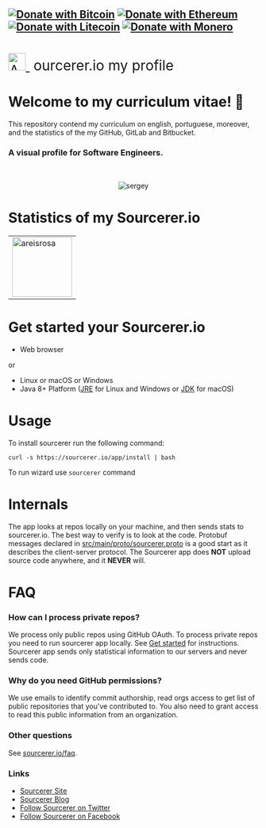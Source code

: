   [![Donate with Bitcoin](https://en.cryptobadges.io/badge/micro/1MP7teHXCtZWYyAfD2q9ADAqLVUmACVjWU)](https://en.cryptobadges.io/donate/1MP7teHXCtZWYyAfD2q9ADAqLVUmACVjWU) [![Donate with Ethereum](https://en.cryptobadges.io/badge/micro/0xe54f3f6937b6f2a89863e51c7da88fee5e491b7d)](https://en.cryptobadges.io/donate/0xe54f3f6937b6f2a89863e51c7da88fee5e491b7d) [![Donate with Litecoin](https://en.cryptobadges.io/badge/micro/LX99xASdE2QLDg3jD6nmSf8sL3TyrxWjPF)](https://en.cryptobadges.io/donate/LX99xASdE2QLDg3jD6nmSf8sL3TyrxWjPF) [![Donate with Monero](https://en.cryptobadges.io/badge/micro/4929kMcgTmcfGgNQg4b6ExV7ywpd8wdmPP3byuJEALMvAX8mushD39jPhFELVkayX5Ai5jUqVCN2eJi7soAtCK6iVpibYK8)](https://en.cryptobadges.io/donate/4929kMcgTmcfGgNQg4b6ExV7ywpd8wdmPP3byuJEALMvAX8mushD39jPhFELVkayX5Ai5jUqVCN2eJi7soAtCK6iVpibYK8)
------

<h1 style="font-weight:normal">
  <a href="https://sourcerer.io/areisrosa">
    <img src=https://user-images.githubusercontent.com/20287615/34189346-d426d4c2-e4ef-11e7-9da4-cc76a1ed111d.png alt="AReis" width=35>
  </a>
  &nbsp;ourcerer.io my profile&nbsp;
</h1>

Welcome to my curriculum vitae! :sparkling_heart:
=================================================
This repository contend my curriculum on english, portuguese, moreover, and the statistics of the my GitHub, GitLab and Bitbucket.

### A visual profile for Software Engineers.
<br>

<p align="center">
  <img alt="sergey" src="https://user-images.githubusercontent.com/20287615/47371068-c70f5a00-d6ef-11e8-8988-dcdca71bf83c.gif">
</p>

Statistics of my Sourcerer.io
=============================

<center>
  <table>
    <tr>
      <td><a href="https://sourcerer.io/areisrosa"><img width="120" alt="areisrosa" src="https://user-images.githubusercontent.com/20287615/42243607-c7f6c40c-7ec6-11e8-9f8e-d4450d1d92d1.png"></a></td>
    </tr>
  </table>
</center>

Get started your Sourcerer.io
=============================

* Web browser

or

* Linux or macOS or Windows
* Java 8+ Platform ([JRE](http://www.oracle.com/technetwork/java/javase/downloads/jre8-downloads-2133155.html) for Linux and Windows or [JDK](http://www.oracle.com/technetwork/java/javase/downloads/jdk8-downloads-2133151.html) for macOS)

Usage
=====

To install sourcerer run the following command:

```
curl -s https://sourcerer.io/app/install | bash
```

To run wizard use `sourcerer` command

Internals
=========

The app looks at repos locally on your machine, and then sends stats to sourcerer.io. The best way to verify is to look at the code. Protobuf messages declared in [src/main/proto/sourcerer.proto](https://github.com/sourcerer-io/sourcerer-app/blob/develop/src/main/proto/sourcerer.proto) is a good start as it describes the client-server protocol.
The Sourcerer app does **NOT** upload source code anywhere, and it **NEVER** will.

FAQ
===

### How can I process private repos?

We process only public repos using GitHub OAuth. To process private repos you need to run sourcerer app locally. See [Get started](#get-started) for instructions. Sourcerer app sends only statistical information to our servers and never sends code.

### Why do you need GitHub permissions?

We use emails to identify commit authorship, read orgs access to get list of public repositories that you've contributed to. You also need to grant access to read this public information from an organization.

### Other questions

See [sourcerer.io/faq](https://sourcerer.io/faq).

### Links

* [Sourcerer Site](https://sourcerer.io/)
* [Sourcerer Blog](https://blog.sourcerer.io)
* [Follow Sourcerer on Twitter](https://twitter.com/sourcerer_io)
* [Follow Sourcerer on Facebook](https://www.facebook.com/sourcerer.io/)
